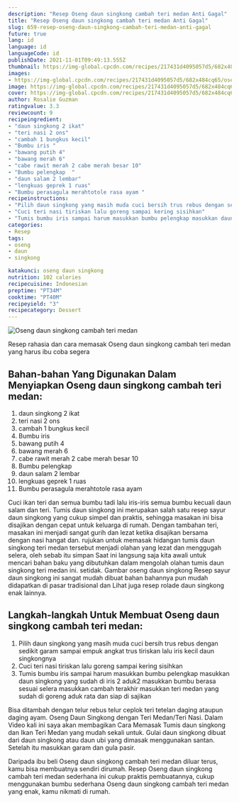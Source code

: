 ```yaml
---
description: "Resep Oseng daun singkong cambah teri medan Anti Gagal"
title: "Resep Oseng daun singkong cambah teri medan Anti Gagal"
slug: 659-resep-oseng-daun-singkong-cambah-teri-medan-anti-gagal
future: true
lang: id
language: id
languageCode: id
publishDate: 2021-11-01T09:49:13.555Z 
thumbnail: https://img-global.cpcdn.com/recipes/217431d4095057d5/682x484cq65/oseng-daun-singkong-cambah-teri-medan-foto-resep-utama.png
images:
- https://img-global.cpcdn.com/recipes/217431d4095057d5/682x484cq65/oseng-daun-singkong-cambah-teri-medan-foto-resep-utama.png
image: https://img-global.cpcdn.com/recipes/217431d4095057d5/682x484cq65/oseng-daun-singkong-cambah-teri-medan-foto-resep-utama.png
cover: https://img-global.cpcdn.com/recipes/217431d4095057d5/682x484cq65/oseng-daun-singkong-cambah-teri-medan-foto-resep-utama.png
author: Rosalie Guzman
ratingvalue: 3.3
reviewcount: 9
recipeingredient:
- "daun singkong 2 ikat"
- "teri nasi 2 ons"
- "cambah 1 bungkus kecil"
- "Bumbu iris "
- "bawang putih 4"
- "bawang merah 6"
- "cabe rawit merah 2 cabe merah besar 10"
- "Bumbu pelengkap  "
- "daun salam 2 lembar"
- "lengkuas geprek 1 ruas"
- "Bumbu perasagula merahtotole rasa ayam "
recipeinstructions:
- "Pilih daun singkong yang masih muda cuci bersih trus rebus dengan sedikit garam sampai empuk angkat trus tiriskan lalu iris kecil daun singkongnya"
- "Cuci teri nasi tiriskan lalu goreng sampai kering sisihkan"
- "Tumis bumbu iris sampai harum masukkan bumbu pelengkap masukkan daun singkong yang sudah di iris 2 aduk2 masukkan bumbu berasa sesuai selera masukkan cambah terakhir masukkan teri medan yang sudah di goreng aduk rata dan siap di sajikan"
categories:
- Resep
tags:
- oseng
- daun
- singkong

katakunci: oseng daun singkong 
nutrition: 102 calories
recipecuisine: Indonesian
preptime: "PT34M"
cooktime: "PT40M"
recipeyield: "3"
recipecategory: Dessert
---
```



![Oseng daun singkong cambah teri medan](https://img-global.cpcdn.com/recipes/217431d4095057d5/682x484cq65/oseng-daun-singkong-cambah-teri-medan-foto-resep-utama.png)

Resep rahasia dan cara memasak  Oseng daun singkong cambah teri medan yang harus ibu coba segera

<!--inarticleads1-->

## Bahan-bahan Yang Digunakan Dalam Menyiapkan Oseng daun singkong cambah teri medan:

1. daun singkong 2 ikat
1. teri nasi 2 ons
1. cambah 1 bungkus kecil
1. Bumbu iris 
1. bawang putih 4
1. bawang merah 6
1. cabe rawit merah 2 cabe merah besar 10
1. Bumbu pelengkap  
1. daun salam 2 lembar
1. lengkuas geprek 1 ruas
1. Bumbu perasagula merahtotole rasa ayam 

Cuci ikan teri dan semua bumbu tadi lalu iris-iris semua bumbu kecuali daun salam dan teri. Tumis daun singkong ini merupakan salah satu resep sayur daun singkong yang cukup simpel dan praktis, sehingga masakan ini bisa disajikan dengan cepat untuk keluarga di rumah. Dengan tambahan teri, masakan ini menjadi sangat gurih dan lezat ketika disajikan bersama dengan nasi hangat dan. rujukan untuk memasak hidangan tumis daun singkong teri medan tersebut menjadi olahan yang lezat dan menggugah selera, oleh sebab itu simpan Saat ini langsung saja kita awali untuk mencari bahan baku yang dibutuhkan dalam mengolah olahan tumis daun singkong teri medan ini. setidak. Gambar oseng daun singkong Resep sayur daun singkong ini sangat mudah dibuat bahan bahannya pun mudah didapatkan di pasar tradisional dan Lihat juga resep rolade daun singkong enak lainnya. 

<!--inarticleads2-->

## Langkah-langkah Untuk Membuat Oseng daun singkong cambah teri medan:

1. Pilih daun singkong yang masih muda cuci bersih trus rebus dengan sedikit garam sampai empuk angkat trus tiriskan lalu iris kecil daun singkongnya
1. Cuci teri nasi tiriskan lalu goreng sampai kering sisihkan
1. Tumis bumbu iris sampai harum masukkan bumbu pelengkap masukkan daun singkong yang sudah di iris 2 aduk2 masukkan bumbu berasa sesuai selera masukkan cambah terakhir masukkan teri medan yang sudah di goreng aduk rata dan siap di sajikan


Bisa ditambah dengan telur rebus telur ceplok teri tetelan daging ataupun daging ayam. Oseng Daun Singkong dengan Teri Medan/Teri Nasi. Dalam Video kali ini saya akan membagikan Cara Memasak Tumis daun singkong dan Ikan Teri Medan yang mudah sekali untuk. Gulai daun singkong dibuat dari daun singkong atau daun ubi yang dimasak menggunakan santan. Setelah itu masukkan garam dan gula pasir. 

Daripada ibu beli  Oseng daun singkong cambah teri medan  diluar terus, kamu  bisa membuatnya sendiri dirumah. Resep  Oseng daun singkong cambah teri medan  sederhana ini cukup praktis pembuatannya, cukup menggunakan bumbu sederhana  Oseng daun singkong cambah teri medan  yang enak, kamu nikmati di rumah.
